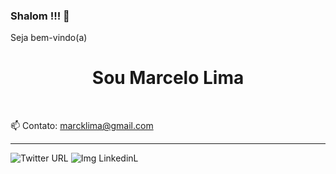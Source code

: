 ### Shalom !!! 🖖
Seja bem-vindo(a)
<h1 align="center"> Sou Marcelo Lima </h1>





<br>




📫 Contato: marcklima@gmail.com




<hr>
<img alt="Twitter URL" src="https://img.shields.io/twitter/url?style=social&url=https%3A%2F%2Ftwitter.com%2FBainau_">

<img alt="Img LinkedinL" src="https://media-exp1.licdn.com/dms/image/C4E16AQGBVTWEjAeTGg/profile-displaybackgroundimage-shrink_350_1400/0/1652458399507?e=1657756800&v=beta&t=6qd6-7HNsXPIHhtWTtIWATjedmJWdZ7gFaCHz4Q72gk">



             
             


